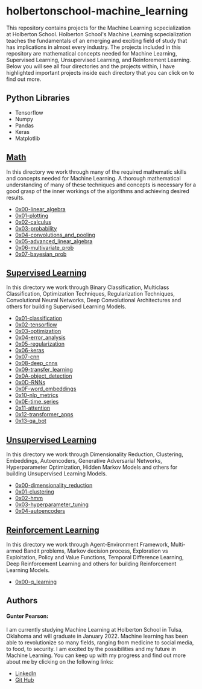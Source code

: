 # holbertonschool-machine_learning
This repository contains projects for the Machine Learning scpecialization at Holberton School. Holberton School's Machine Learning scpecialization teaches the fundamentals of an emerging and exciting field of study that has implications in almost every industry. The projects included in this repository are mathematical concepts needed for Machine Learning, Supervised Learning, Unsupervised Learning, and Reinforement Learning. Below you will see all four directories and the projects within, I have highlighted important projects inside each directory that you can click on to find out more.

## Python Libraries
- Tensorflow
- Numpy
- Pandas
- Keras
- Matplotlib

## [Math](math)
In this directory we work through many of the required mathematic skills and concepts needed for Machine Learning. A thorough mathematical understanding of many of these techniques and concepts is necessary for a good grasp of the inner workings of the algorithms and achieving desired results.
- [0x00-linear_algebra](math/0x00-linear_algebra)
- [0x01-plotting](math/0x01-plotting)
- [0x02-calculus](math/0x02-calculus)
- [0x03-probability](math/0x03-probability)
- [0x04-convolutions_and_pooling](math/0x04-convolutions_and_pooling)
- [0x05-advanced_linear_algebra](math/0x05-advanced_linear_algebra)
- [0x06-multivariate_prob](math/0x06-multivariate_prob)
- [0x07-bayesian_prob](math/0x07-bayesian_prob)

## [Supervised Learning](supervised_learning)
In this directory we work through Binary Classification, Multiclass Classification, Optimization Techniques, Regularization Techniques, Convolutional Neural Networks, Deep Convolutional Architectures and others for building Supervised Learning Models.
- [0x01-classification](supervised_learning/0x01-classification)
- [0x02-tensorflow](supervised_learning/0x02-tensorflow)
- [0x03-optimization](supervised_learning/0x03-optimization)
- [0x04-error_analysis](supervised_learning/0x04-error_analysis)
- [0x05-regularization](supervised_learning/0x05-regularization)
- [0x06-keras](supervised_learning/0x06-keras)
- [0x07-cnn](supervised_learning/0x07-cnn)
- [0x08-deep_cnns](supervised_learning/0x08-deep_cnns)
- [0x09-transfer_learning](supervised_learning/0x09-transfer_learning)
- [0x0A-object_detection](supervised_learning/0x0A-object_detection)
- [0x0D-RNNs](supervised_learning/0x0D-RNNs)
- [0x0F-word_embeddings](supervised_learning/0x0F-word_embeddings)
- [0x10-nlp_metrics](supervised_learning/0x10-nlp_metrics)
- [0x0E-time_series](supervised_learning/0x0E-time_series)
- [0x11-attention](supervised_learning/0x11-attention)
- [0x12-transformer_apps](supervised_learning/0x12-transformer_apps)
- [0x13-qa_bot](supervised_learning/0x13-qa_bot)

## [Unsupervised Learning](unsupervised_learning)
In this directory we work through Dimensionality Reduction, Clustering, Embeddings, Autoencoders, Generative Adversarial Networks, Hyperparameter Optimization, Hidden Markov Models and others for building Unsupervised Learning Models.
- [0x00-dimensionality_reduction](unsupervised_learning/0x00-dimensionality_reduction)
- [0x01-clustering](unsupervised_learning/0x01-clustering)
- [0x02-hmm](unsupervised_learning/0x02-hmm)
- [0x03-hyperparameter_tuning](unsupervised_learning/0x03-hyperparameter_tuning)
- [0x04-autoencoders](unsupervised_learning/0x04-autoencoders)

## [Reinforcement Learning](reinforcement_learning)
In this directory we work through Agent-Environment Framework, Multi-armed Bandit problems, Markov decision process, Exploration vs Exploitation, Policy and Value Functions, Temporal Difference Learning, Deep Reinforcement Learning and others for building Reinforcement Learning Models.
- [0x00-q_learning](reinforcement_learning/0x00-q_learning)


## Authors

#### Gunter Pearson:
I am currently studying Machine Learning at Holberton School in Tulsa, Oklahoma and will graduate in January 2022. Machine learning has been able to revolutionize so many fields, ranging from medicine to social media, to food, to security. I am excited by the possibilities and my future in Machine Learning. You can keep up with my progress and find out more about me by clicking on the following links:
- [LinkedIn](www.linkedin.com/in/gunter-pearson-0611b81a1)
- [Git Hub](https://github.com/GunterPearson)
